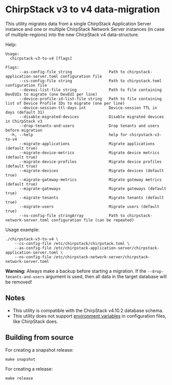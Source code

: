 # ChirpStack v3 to v4 data-migration

This utility migrates data from a single ChirpStack Application Server instance
and one or multiple ChirpStack Network Server instances (in case of multiple-regions)
into the new ChirpStack v4 data-structure.

Help:

```
Usage:
  chirpstack-v3-to-v4 [flags]

Flags:
      --as-config-file string                Path to chirpstack-application-server.toml configuration file
      --cs-config-file string                Path to chirpstack.toml configuration file
      --deveui-list-file string              Path to file containing DevEUIs to migrate (one DevEUI per line)
      --device-profile-id-list-file string   Path to file containing list of Device Profile IDs to migrate (one per line)
      --device-session-ttl-days int          Device-session TTL in days (default 31)
      --disable-migrated-devices             Disable migrated devices in ChirpStack v3
      --drop-tenants-and-users               Drop tenants and users before migration
  -h, --help                                 help for chirpstack-v3-to-v4
      --migrate-applications                 Migrate applications (default true)
      --migrate-device-metrics               Migrate device metrics (default true)
      --migrate-device-profiles              Migrate device profiles (default true)
      --migrate-devices                      Migrate devices (default true)
      --migrate-gateway-metrics              Migrate gateway metrics (default true)
      --migrate-gateways                     Migrate gateways (default true)
      --migrate-tenants                      Migrate tenants (default true)
      --migrate-users                        Migrate users (default true)
      --ns-config-file stringArray           Path to chirpstack-network-server.toml configuration file (can be repeated)
```

Usage example:

```
./chirpstack-v3-to-v4 \
	--cs-config-file /etc/chirpstack/chirpstack.toml \
	--as-config-file /etc/chirpstack-application-server/chirpstack-application-server.toml \
	--ns-config-file /etc/chirpstack-network-server/chirpstack-network-server.toml
```

**Warning:** Always make a backup before starting a migration. If the
`--drop-tenants-and-users` argument is used, then all data in the target
database will be removed!

## Notes

* This utility is compatible with the ChirpStack v4.10.2 database schema.
* This utility does not support [environment variables](https://www.chirpstack.io/docs/chirpstack/configuration.html#environment-variables) in configuration files, like ChirpStack does.

## Building from source

For creating a snapshot release:

```
make snapshot
```

For creating a release:

```
make release
```
